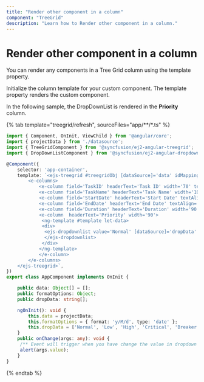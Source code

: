 ```yaml
---
title: "Render other component in a column"
component: "TreeGrid"
description: "Learn how to Render other component in a column."
---
```


# Render other component in a column

You can render any components in a Tree Grid column using the template property.

Initialize the column template for your custom component. The template property renders the custom component.

In the following sample, the DropDownList is rendered in the **Priority** column.

{% tab template="treegrid/refresh", sourceFiles="app/**/*.ts" %}

```typescript
import { Component, OnInit, ViewChild } from '@angular/core';
import { projectData } from './datasource';
import { TreeGridComponent } from '@syncfusion/ej2-angular-treegrid';
import { DropDownListComponent } from '@syncfusion/ej2-angular-dropdowns';

@Component({
    selector: 'app-container',
    template: `<ejs-treegrid #treegridObj [dataSource]='data' idMapping='TaskID' parentIdMapping='parentID' [treeColumnIndex]='1' [height]='315' >
        <e-columns>
            <e-column field='TaskID' headerText='Task ID' width='70' textAlign='Right'></e-column>
            <e-column field='TaskName' headerText='Task Name' width='100' ></e-column>
            <e-column field='StartDate' headerText='Start Date' textAlign='Right' [format]='formatOptions' width='90'></e-column>
            <e-column field='EndDate' headerText='End Date' textAlign='Right' [format]='formatOptions' width='90'></e-column>
            <e-column field='Duration' headerText='Duration' width='90' textAlign='Right'></e-column>
            <e-column  headerText='Priority' width='90'>
             <ng-template #template let-data>
             <div>
              <ejs-dropdownlist value='Normal' [dataSource]='dropData' (change)='onChange($event)' >
              </ejs-dropdownlist>
             </div>
            </ng-template>
            </e-column>
        </e-columns>
    </ejs-treegrid>`,
})
export class AppComponent implements OnInit {

    public data: Object[] = [];
    public formatOptions: Object;
    public dropData: string[];

    ngOnInit(): void {
        this.data = projectData;
        this.formatOptions = { format: 'y/M/d', type: 'date' };
        this.dropData = ['Normal', 'Low', 'High', 'Critical', 'Breaker'];
    }
    public onChange(args: any): void {
     /** Event will trigger when you have change the value in dropdown column */
     alert(args.value);
    }
}

```

{% endtab %}